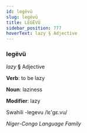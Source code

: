 ```yaml
---
id: legëvü
slug: legëvü
title: LEGËVÜ
sidebar_position: 777
hoverText: lazy § Adjective
---
```


### legëvü

*lazy* **§** Adjective

**Verb**: to be lazy

**Noun**: laziness

**Modifier**: lazy

Swahili -legevu /lɛ'gɛ.vu/

*Niger-Congo Language Family*